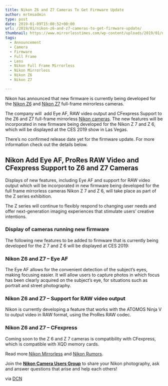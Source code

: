 ```yaml
---
title: Nikon Z6 and Z7 Cameras To Get Firmware Update
author: mrtmsadmin
type: post
date: 2019-01-09T15:00:52+00:00
url: /2019/01/nikon-z6-and-z7-cameras-to-get-firmware-update/
thumbnail: https://www.mirrorlesstimes.com/wp-content/uploads/2019/01/nikon-z6-z7-samples.jpg
tags:
  - Announcement
  - Camera
  - Firmware
  - Full Frame
  - Lens
  - Nikon Full Frame Mirrorless
  - Nikon Mirrorless
  - Nikon Z6
  - Nikon Z7

---
```

Nikon has announced that new firmware is currently being developed for the <a href="https://www.mirrorlesstimes.com/tags/nikon-z6/" target="_blank" rel="noopener">Nikon Z6</a> and <a href="https://www.mirrorlesstimes.com/tags/nikon-z7/" target="_blank" rel="noopener">Nikon Z7</a> full-frame mirrorless cameras.

The company will  add Eye AF, RAW video output and CFexpress Support to the Z6 and Z7 full-frame mirrorless <a href="http://www.guidetocamera.com/products/cameras/nikon" target="_blank" rel="noopener">Nikon cameras</a>. The new features will be incorporated in new firmware being developed for the Nikon Z 7 and Z 6, which will be displayed at the CES 2019 show in Las Vegas.

There&#8217;s no confirmed release date yet for the firmware update. For more information check out the details below. <!--more-->

## Nikon Add Eye AF, ProRes RAW Video and CFexpress Support to Z6 and Z7 Cameras

Displays of new features, including Eye AF and support for RAW video output which will be incorporated in new firmware being developed for the full frame mirrorless cameras Nikon Z 7 and Z 6, will take place as part of the Z series exhibition.

The Z series will continue to flexibly respond to changing user needs and offer next-generation imaging experiences that stimulate users&#8217; creative intentions.

### Display of cameras running new firmware

The following new features to be added to firmware that is currently being developed for the Z 7 and Z 6 will be displayed at CES 2019:

### Nikon Z6 and Z7 &#8211; Eye AF

The Eye AF allows for the convenient detection of the subject’s eyes, making focusing easier. It will allow users to capture photos in which focus has been clearly acquired on the subject&#8217;s eye, for situations such as portrait and street photography.

### Nikon Z6 and Z7 &#8211; Support for RAW video output

Nikon is currently developing a feature that works with the ATOMOS Ninja V to output video in RAW format, using the ProRes RAW codec.

### Nikon Z6 and Z7 &#8211; CFexpress

Coming soon to the Z 6 and Z 7 cameras is compatibility with CFexpress, which is compatible with XQD memory cards.

Read more [Nikon Mirrorless][1] and <a href="https://www.dailycameranews.com/tag/nikon-rumors/" target="_blank" rel="noopener">Nikon Rumors</a>.

Join the <a class="ext-link" title="" href="https://www.facebook.com/groups/868201466609763/" target="_blank" rel="external nofollow noopener"><strong>Nikon Camera Users Group</strong></a> to share your Nikon photography, ask and answer questions that arise and help each others!

via <a href="https://www.dailycameranews.com/2019/01/breaking-nikon-to-add-eye-af-raw-video-and-cfexpress-support-to-nikon-z-cameras/" target="_blank" rel="noopener">DCN</a>

 [1]: https://www.mirrorlesstimes.com/tags/nikon-mirrorless/